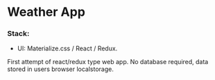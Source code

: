 # Weather App

### Stack:
  * UI: Materialize.css / React / Redux.
  
  First attempt of react/redux type web app. No database required, data stored in users browser localstorage.
  
  
